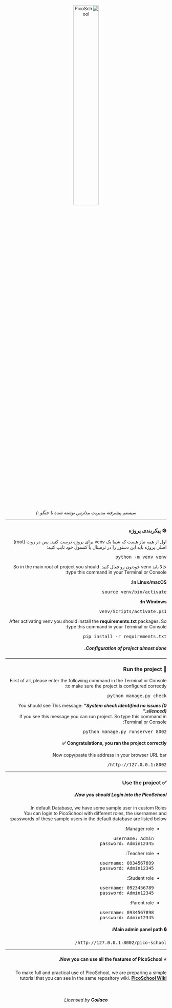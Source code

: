 <div dir="rtl">

  <p align="center">
  
  <img src="https://drive.google.com/uc?id=1Lp6hXe_C-_f0uCYBmsPQ2T1y4BY0n32L&export=download" alt="PicoSchool" width="40%">
  
  <p align="center">
    <i>
    سیستم پیشرفته مدیریت مدارس نوشته شده با جنگو :)
    </i>
  </p>
  
  <hr>
</p>

<h3>
⚙️ پیکربندی پروژه
</h3>

<p>
اول از همه نیاز هست که شما یک venv برای پروژه درست کنید.
پس در روت (root) اصلی پروژه باید این دستور را در ترمینال یا کنسول خود تایپ کنید: 
</p>
<pre>
python -m venv venv
</pre>
<p>
حالا باید venv خودتون رو فعال کنید.
So in the main root of project you should type this command in your Terminal or Console: 
</p>
<b>
In Linux/macOS:
</b>
<pre>
source venv/bin/activate
</pre>
<b>
In Windows:
</b>
<pre>
venv/Scripts/activate.ps1
</pre>

<p>
After activating venv you should install the <b>requirements.txt</b> packages. So type this command in your Terminal or Console: 
</p>
<pre>
pip install -r requirements.txt
</pre>
<h5>
Configuration of project almost done.
</h5>

<hr>

<h3>
🏁 Run the project
</h3>
<p>
First of all, please enter the following command in the Terminal or Console to make sure the project is configured correctly:
</p>
<pre>
python manage.py check
</pre>
<p>
You should see This message:
  <strong>
    <i>
      "System check identified no issues (0 silenced)."
    </i>
  </strong>
  <br>
  If you see this message you can run project. So type this command in Terminal or Console:
</p>
<pre>
python manage.py runserver 8002
</pre>
<h4>
Congratulations, you ran the project correctly ✅
</h4>

<p>
Now copy/paste this address in your browser URL bar:
</p>
<pre>
http://127.0.0.1:8002/
</pre>

<hr>
<h3>
✅ Use the project
</h3>
<h5>
Now you should Login into the PicoSchool. 
</h5>
<p>
In default Database, we have some sample user in custom Roles. <br>
You can login to PicoSchool with different roles, the usernames and passwords of these sample users in the default database are listed below:
</p>
<ul>
  <li>
    Manager role:
<pre>
username: Admin
password: Admin12345
</pre>
  </li>
  <li>
    Teacher role:
<pre>
username: 0934567899
password: Admin12345
</pre>
  </li>
  <li>
    Student role:
<pre>
username: 0923456789
password: Admin12345
</pre>
  </li>
  <li>
    Parent role:
<pre>
username: 0934567898
password: Admin12345
</pre>
  </li>
</ul>

<h4>
🔒 Main admin panel path:
</h4>
<pre>
http://127.0.0.1:8002/pico-school/
</pre>

<hr>
<h4>
⭐️ Now you can use all the features of PicoSchool.
</h4>

<p>
To make full and practical use of PicoSchool, we are preparing a simple tutorial that you can see in the same repository wiki.
<b>
  <a href="https://github.com/AminAliH47/PicoSchool/wiki">PicoSchool Wiki</a>  
</b>
</p>

<br>
<h6 align="center">
  Licensed by <b>Coilaco</b>
</h6>

  
</div>

